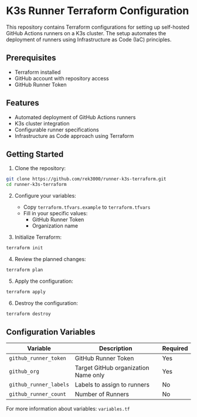 # K3s Runner Terraform Configuration
This repository contains Terraform configurations for setting up self-hosted GitHub Actions runners on a K3s cluster. The setup automates the deployment of runners using Infrastructure as Code (IaC) principles.

## Prerequisites

- Terraform installed
- GitHub account with repository access
- GitHub Runner Token

## Features

- Automated deployment of GitHub Actions runners
- K3s cluster integration
- Configurable runner specifications
- Infrastructure as Code approach using Terraform

## Getting Started

1. Clone the repository:
```bash
git clone https://github.com/rek3000/runner-k3s-terraform.git
cd runner-k3s-terraform
```

2. Configure your variables:
   - Copy `terraform.tfvars.example` to `terraform.tfvars`
   - Fill in your specific values:
     - GitHub Runner Token
     - Organization name

3. Initialize Terraform:
```bash
terraform init
```

4. Review the planned changes:
```bash
terraform plan
```

5. Apply the configuration:
```bash
terraform apply
```

6. Destroy the configuration:
```bash
terraform destroy
```

## Configuration Variables

| Variable | Description | Required |
|----------|-------------|----------|
| `github_runner_token` | GitHub Runner Token | Yes |
| `github_org` | Target GitHub organization Name only | Yes |
| `github_runner_labels` | Labels to assign to runners | No |
| `github_runner_count` | Number of Runners | No |


For more information about variables: `variables.tf`
